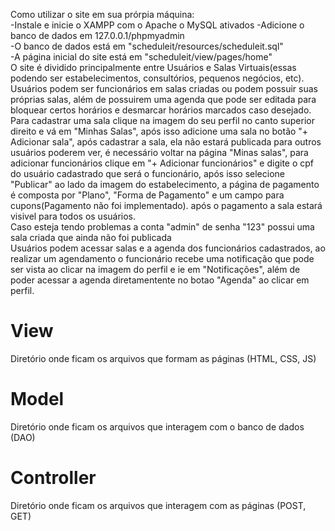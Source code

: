 Como utilizar o site em sua prórpia máquina:  
-Instale e inicie o XAMPP com o Apache o MySQL ativados
-Adicione o banco de dados em 127.0.0.1/phpmyadmin  
-O banco de dados está em "scheduleit/resources/scheduleit.sql"  
-A página inicial do site está em "scheduleit/view/pages/home"  
O site é dividido principalmente entre Usuários e Salas Virtuais(essas podendo ser estabelecimentos, consultórios, pequenos negócios, etc).  
Usuários podem ser funcionários em salas criadas ou podem possuir suas próprias salas, além de possuirem uma agenda que pode ser editada para bloquear certos horários e desmarcar horários marcados caso desejado.  
Para cadastrar uma sala clique na imagem do seu perfil no canto superior direito e vá em "Minhas Salas", após isso adicione uma sala no botão "+ Adicionar sala", após cadastrar a sala, ela não estará publicada para outros usuários poderem ver, é necessário voltar na página "Minas salas", para adicionar funcionários clique em "+ Adicionar funcionários" e digite o cpf do usuário cadastrado que será o funcionário, após isso selecione "Publicar" ao lado da imagem do estabelecimento, a página de pagamento é composta por "Plano", "Forma de Pagamento" e um campo para cupons(Pagamento não foi implementado). após o pagamento a sala estará visivel para todos os usuários.  
Caso esteja tendo problemas a conta "admin" de senha "123" possui uma sala criada que ainda não foi publicada  
Usuários podem acessar salas e a agenda dos funcionários cadastrados, ao realizar um agendamento o funcionário recebe uma notificação que pode ser vista ao clicar na imagem do perfil e ie em "Notificações", além de poder acessar a agenda diretamentente no botao "Agenda" ao clicar em perfil.

# View 
  Diretório onde ficam os arquivos que formam as páginas (HTML, CSS, JS)

# Model
  Diretório onde ficam os arquivos que interagem com o banco de dados (DAO)

# Controller
  Diretório onde ficam os arquivos que interagem com as páginas (POST, GET)
